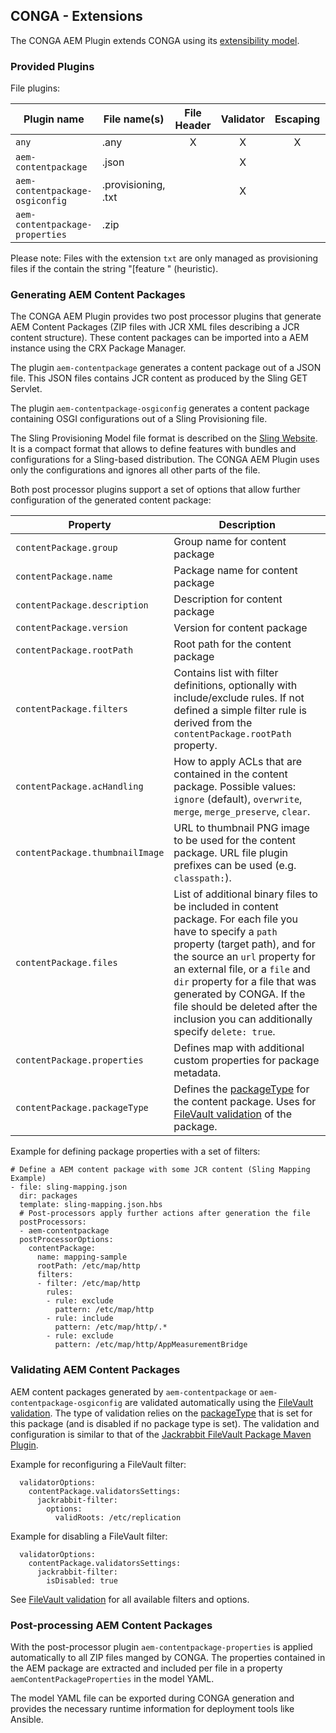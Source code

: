 ## CONGA - Extensions

The CONGA AEM Plugin extends CONGA using its [extensibility model][conga-extensibility].


### Provided Plugins

File plugins:

| Plugin name                     | File name(s)        | File Header | Validator | Escaping | Post Processor |
|---------------------------------|---------------------|:-----------:|:---------:|:--------:|:--------------:|
| `any`                           | .any                | X           | X         | X        |                |
| `aem-contentpackage`            | .json               |             | X         |          | X              |
| `aem-contentpackage-osgiconfig` | .provisioning, .txt |             | X         |          | X              |
| `aem-contentpackage-properties` | .zip                |             |           |          | X              |

Please note: Files with the extension `txt` are only managed as provisioning files if the contain the string "[feature " (heuristic).


### Generating AEM Content Packages

The CONGA AEM Plugin provides two post processor plugins that generate AEM Content Packages (ZIP files with JCR XML files describing a JCR content structure). These content packages can be imported into a AEM instance using the CRX Package Manager.

The plugin `aem-contentpackage` generates a content package out of a JSON file. This JSON files contains JCR content as produced by the Sling GET Servlet.

The plugin `aem-contentpackage-osgiconfig` generates a content package containing OSGI configurations out of a Sling Provisioning file.

The Sling Provisioning Model file format is described on the [Sling Website][sling-provisioning]. It is a compact format that allows to define features with bundles and configurations for a Sling-based distribution. The CONGA AEM Plugin uses only the configurations and ignores all other parts of the file.

Both post processor plugins support a set of options that allow further configuration of the generated content package:

| Property                        | Description
|---------------------------------|-------------
| `contentPackage.group`          | Group name for content package
| `contentPackage.name`           | Package name for content package
| `contentPackage.description`    | Description for content package
| `contentPackage.version`        | Version for content package
| `contentPackage.rootPath`       | Root path for the content package
| `contentPackage.filters`        | Contains list with filter definitions, optionally with include/exclude rules. If not defined a simple filter rule is derived from the `contentPackage.rootPath` property.
| `contentPackage.acHandling`     | How to apply ACLs that are contained in the content package. Possible values: `ignore` (default), `overwrite`, `merge`, `merge_preserve`, `clear`.
| `contentPackage.thumbnailImage` | URL to thumbnail PNG image to be used for the content package. URL file plugin prefixes can be used (e.g. `classpath:`).
| `contentPackage.files`          | List of additional binary files to be included in content package. For each file you have to specify a `path` property (target path), and for the source an `url` property for an external file, or a `file` and `dir` property for a file that was generated by CONGA. If the file should be deleted after the inclusion you can additionally specify `delete: true`.
| `contentPackage.properties`     | Defines map with additional custom properties for package metadata.
| `contentPackage.packageType`    | Defines the [packageType][jackrabbit-filevault-packagetype] for the content package. Uses for [FileVault validation][jackrabbit-filevault-validation] of the package.


Example for defining package properties with a set of filters:

```
# Define a AEM content package with some JCR content (Sling Mapping Example)
- file: sling-mapping.json
  dir: packages
  template: sling-mapping.json.hbs
  # Post-processors apply further actions after generation the file
  postProcessors:
  - aem-contentpackage
  postProcessorOptions:
    contentPackage:
      name: mapping-sample
      rootPath: /etc/map/http
      filters:
      - filter: /etc/map/http
        rules:
        - rule: exclude
          pattern: /etc/map/http
        - rule: include
          pattern: /etc/map/http/.*
        - rule: exclude
          pattern: /etc/map/http/AppMeasurementBridge
```


### Validating AEM Content Packages

AEM content packages generated by `aem-contentpackage` or `aem-contentpackage-osgiconfig` are validated automatically using the [FileVault validation][jackrabbit-filevault-validation]. The type of validation relies on the [packageType][jackrabbit-filevault-packagetype] that is set for this package (and is disabled if no package type is set). The validation and configuration is similar to that of the [Jackrabbit FileVault Package Maven Plugin][jackrabbit-filevault-package-maven-plugin].

Example for reconfiguring a FileVault filter:
```
  validatorOptions:
    contentPackage.validatorsSettings:
      jackrabbit-filter:
        options:
          validRoots: /etc/replication
```

Example for disabling a FileVault filter:
```
  validatorOptions:
    contentPackage.validatorsSettings:
      jackrabbit-filter:
        isDisabled: true
```

See [FileVault validation][jackrabbit-filevault-validation] for all available filters and options.


### Post-processing AEM Content Packages

With the post-processor plugin `aem-contentpackage-properties` is applied automatically to all ZIP files manged by CONGA. The properties contained in the AEM package are extracted and included per file in a property `aemContentPackageProperties` in the model YAML.

The model YAML file can be exported during CONGA generation and provides the necessary runtime information for deployment tools like Ansible.


[conga-extensibility]: https://devops.wcm.io/conga/extensibility.html
[sling-provisioning]: https://sling.apache.org/documentation/development/slingstart.html
[jackrabbit-filevault-package-maven-plugin]: http://jackrabbit.apache.org/filevault-package-maven-plugin/
[jackrabbit-filevault-packagetype]: http://jackrabbit.apache.org/filevault-package-maven-plugin/generate-metadata-mojo.html#packageType
[jackrabbit-filevault-validation]: https://jackrabbit.apache.org/filevault/validation.html
